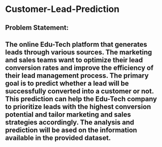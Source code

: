 # Customer-Lead-Prediction
## Problem Statement:
## The online Edu-Tech platform that generates leads through various sources. The marketing and sales teams want to optimize their lead conversion rates and improve the efficiency of their lead management process. The primary goal is to predict whether a lead will be successfully converted into a customer or not. This prediction can help the Edu-Tech company to prioritize leads with the highest conversion potential and tailor marketing and sales strategies accordingly. The analysis and prediction will be ased on the information available in the provided dataset.

